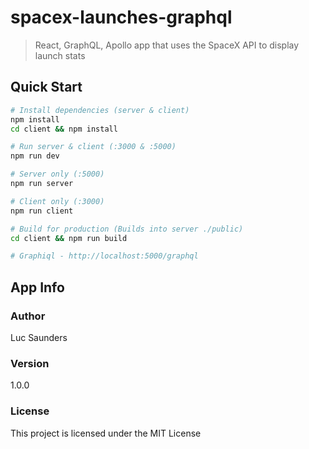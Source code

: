 # spacex-launches-graphql

> React, GraphQL, Apollo app that uses the SpaceX API to display launch stats

## Quick Start

```bash
# Install dependencies (server & client)
npm install
cd client && npm install

# Run server & client (:3000 & :5000)
npm run dev

# Server only (:5000)
npm run server

# Client only (:3000)
npm run client

# Build for production (Builds into server ./public)
cd client && npm run build

# Graphiql - http://localhost:5000/graphql
```

## App Info

### Author

Luc Saunders

### Version

1.0.0

### License

This project is licensed under the MIT License
